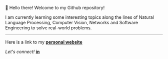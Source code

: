 :wave: Hello there! Welcome to my Github repository!

I am currently learning some interesting topics along the lines of Natural Language Processing, Computer Vision, Networks and Software Engineering to solve real-world problems. 

<!-- [![Anurag's GitHub stats](https://github-readme-stats.vercel.app/api?username=abhishekchandar&count_private=true&hide_title=true&theme=dracula)](https://github.com/anuraghazra/github-readme-stats) -->


***
Here is a link to my [**personal website**](https://abhishekchandar.github.io/)


*Let's connect!* [**in**](https://www.linkedin.com/in/abhishekchandar/)
